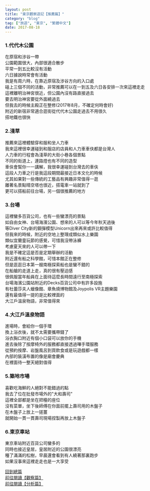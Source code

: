 ```yaml
---
layout: post
title: "東京觀察遊記【推薦篇】"
category: "blog"
tag: ["旅遊", "東京", "繁體中文"]
date: 2017-08-18
---
```

<h3>1.代代木公園</h3>
在原宿和涉谷一帶<br>
公園範圍很大，內部很適合散步<br>
平常一到五比較沒有活動<br>
六日據說時常會有活動<br>
我是有周六時，在靠近原宿及涉谷方向的入口處<br>
碰上三個不同的活動，非常推薦可以在一到五及六日各安排一次來這裡走走<br>
這裡離明治神宮很近，但公園內沒有路直接過去<br>
要去明治神宮要從外面繞過去<br>
但我去的時候主殿正在整修(2017年8月，不確定何時會好)<br>
附近的新宿非常適合逛街從代代木公園走過去不用很久<br>
搭地鐵也很快<br>

<h3>2.淺草</h3>
推薦來這裡體驗穿和服和坐人力車<br>
我來這裡很幸運碰到和服店的店員和人力車車伕都是台灣人<br>
人力車的行程會為淺草的大街小巷各個景點<br>
不同的街道上，連路燈也有不同的造型<br>
車伕會幫你一一講解，我很幸運碰到台灣去的車伕<br>
這段人力車之行是我這段期間最接近日本文化的時候<br>
尤其如果對一些傳統的工藝品有興趣非常值得一逛<br>
離著名景點晴空塔也很近，搭電車一站就到了<br>
更可以搭船前往台場，另一個很推薦的地方<br>

<h3>3.台場</h3>
這裡蠻多百貨公司，也有一些蠻漂亮的景點<br>
如自由女神、台場海濱公園、想來的人可以等今年秋天過後<br>
等Diver City新的鋼彈模型Unicorn出來再來或許比較值得<br>
但我來的時候，附近的空地上整理成類似水上樂園<br>
類似宜蘭童玩節的感覺，可惜我沒帶泳褲<br>
考慮夏天來的人可以帶一下<br>
我是不確定這是否是定期舉辦的活動<br>
附近還有船之科學館，可惜本館正在整修<br>
但是逛逛日本第一艘南極探索船也是蠻不錯的<br>
在船艙的走道上走，真的很有壓迫感<br>
很佩服當年船員在上面待這麼長時間遠行至南極探索<br>
台場海濱公園站附近的Decks百貨公司中有許多設施<br>
有杜蕾莎夫人蠟像館、章魚燒博物館及Joypolis VR主題樂園<br>
還有最值得一提的是比較裡面的<br>
大江戶溫泉物語，非常值得來<br>

<h3>4.大江戶溫泉物語</h3>
進場時，會給你一個手環<br>
換上浴衣後，就不太需要攜帶錢了<br>
浴衣胸口附近有個小口袋可以放你的手機<br>
進去後除了按摩椅外的服務都直接透過嗶手環服務<br>
從預約按摩、岩盤風呂到買飲食或是玩遊戲都一樣<br>
內部的裝潢布置的像是廟會慶典<br>
在裡面待一整天絕對值得<br>

<h3>5.築地市場</h3>
喜歡吃海鮮的人絕對不能錯過的點<br>
我去了位在批發市場外的"大和壽司"<br>
這裡全部都是坐在把檯的座位<br>
沒有菜單，坐下後師傅在你面前擺上壽司用的木盤子<br>
在木盤子上放上一搓薑<br>
就開始一貫一貫壽司現場捏製再放上木盤子<br>

<h3>6.東京車站</h3>
東京車站附近百貨公司蠻多的<br>
同時也接近皇居，皇居附近的公園很漂亮<br>
種了滿滿的松樹，早晨還會看到有人繞著那裏跑步<br>
如果沒事來這裡走走也是一大享受<br>

<a href="https://rogerloh0.github.io/blog/2017/08/18/tokyo-trip/">回到總篇</a><br>
<a href="https://rogerloh0.github.io/blog/2017/08/18/tokyo-trip-observation/">前往閱讀【觀察篇】</a><br>
<a href="https://rogerloh0.github.io/blog/2017/08/18/tokyo-trip-analysis/">前往閱讀【分析篇】</a><br>